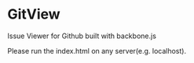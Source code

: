 GitView
=======

Issue Viewer for Github built with backbone.js



Please run the index.html on any server(e.g. localhost).
